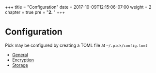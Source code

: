 +++
title = "Configuration"
date = 2017-10-09T12:15:06-07:00
weight = 2
chapter = true
pre = "<b>2. </b>"
+++

# Configuration
Pick may be configured by creating a TOML file at  `~/.pick/config.toml`

* [General](/configuration/general)
* [Encryption](/configuration/encryption)
* [Storage](/configuration/storage)
